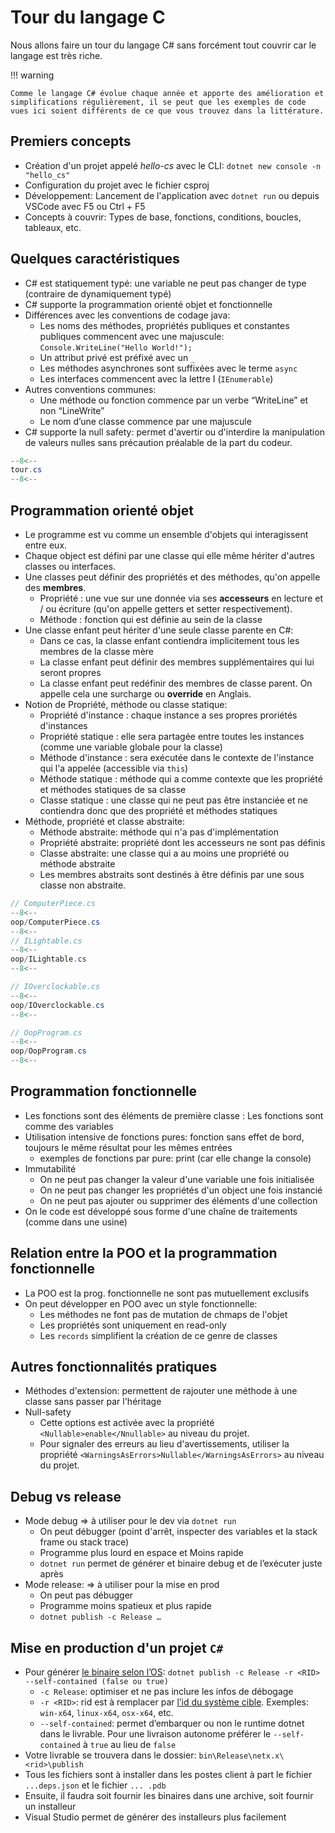 # Tour du langage C

Nous allons faire un tour du langage C# sans forcément tout couvrir car le langage est très riche.

!!! warning

    Comme le langage C# évolue chaque année et apporte des amélioration et simplifications régulièrement, il se peut que les exemples de code vues ici soient différents de ce que vous trouvez dans la littérature.

## Premiers concepts

- Création d'un projet appelé _hello-cs_ avec le CLI: `dotnet new console -n "hello_cs"`
- Configuration du projet avec le fichier csproj
- Développement: Lancement de l'application avec `dotnet run` ou depuis VSCode avec F5 ou Ctrl + F5
- Concepts à couvrir: Types de base, fonctions, conditions, boucles, tableaux, etc.

## Quelques caractéristiques

- C# est statiquement typé: une variable ne peut pas changer de type (contraire de dynamiquement typé)
- C# supporte la programmation orienté objet et fonctionnelle
- Différences avec les conventions de codage java:
    - Les noms des méthodes, propriétés publiques et constantes publiques commencent avec une majuscule: `Console.WriteLine("Hello World!");`
    - Un attribut privé est préfixé avec un `_`
    - Les méthodes asynchrones sont suffixées avec le terme `async`
    - Les interfaces commencent avec la lettre I (`IEnumerable`)
- Autres conventions communes:
    - Une méthode ou fonction commence par un verbe “WriteLine” et non “LineWrite”
    - Le nom d’une classe commence par une majuscule
- C# supporte la null safety: permet d'avertir ou d'interdire la manipulation de valeurs nulles sans précaution préalable de la part du codeur.

```cs
--8<--
tour.cs
--8<--
```

## Programmation orienté objet

- Le programme est vu comme un ensemble d'objets qui interagissent entre eux.
- Chaque object est défini par une classe qui elle même hériter d'autres classes ou interfaces.
- Une classes peut définir des propriétés et des méthodes, qu'on appelle des **membres**.
    - Propriété : une vue sur une donnée via ses **accesseurs** en lecture et / ou écriture (qu'on appelle getters et setter respectivement).
    - Méthode : fonction qui est définie au sein de la classe
- Une classe enfant peut hériter d'une seule classe parente en C#:
    - Dans ce cas, la classe enfant contiendra implicitement tous les membres de la classe mère
    - La classe enfant peut définir des membres supplémentaires qui lui seront propres
    - La classe enfant peut redéfinir des membres de classe parent. On appelle cela une surcharge ou **override** en Anglais.
- Notion de Propriété, méthode ou classe statique:
    - Propriété d'instance : chaque instance a ses propres proriétés d'instances
    - Propriété statique : elle sera partagée entre toutes les instances (comme une variable globale pour la classe)
    - Méthode d'instance : sera exécutée dans le contexte de l'instance qui l'a appelée (accessible via `this`)
    - Méthode statique : méthode qui a comme contexte que les propriété et méthodes statiques de sa classe
    - Classe statique : une classe qui ne peut pas être instanciée et ne contiendra donc que des propriété et méthodes statiques
- Méthode, propriété et classe abstraite:
    - Méthode abstraite: méthode qui n'a pas d'implémentation
    - Propriété abstraite: propriété dont les accesseurs ne sont pas définis
    - Classe abstraite: une classe qui a au moins une propriété ou méthode abstraite
    - Les membres abstraits sont destinés à être définis par une sous classe non abstraite.

```cs
// ComputerPiece.cs
--8<--
oop/ComputerPiece.cs
--8<--
// ILightable.cs
--8<--
oop/ILightable.cs
--8<--

// IOverclockable.cs
--8<--
oop/IOverclockable.cs
--8<--

// OopProgram.cs
--8<--
oop/OopProgram.cs
--8<--
```

## Programmation fonctionnelle

- Les fonctions sont des éléments de première classe : Les fonctions sont comme des variables
- Utilisation intensive de fonctions pures: fonction sans effet de bord, toujours le même résultat pour les mêmes entrées
    - exemples de fonctions par pure: print (car elle change la console)
- Immutabilité
    - On ne peut pas changer la valeur d'une variable une fois initialisée
    - On ne peut pas changer les propriétés d'un object une fois instancié
    - On ne peut pas ajouter ou supprimer des éléments d'une collection
- On le code est développé sous forme d'une chaîne de traitements (comme dans une usine)

## Relation entre la POO et la programmation fonctionnelle

- La POO est la prog. fonctionnelle ne sont pas mutuellement exclusifs
- On peut développer en POO avec un style fonctionnelle:
    - Les méthodes ne font pas de mutation de chmaps de l'objet
    - Les propriétés sont uniquement en read-only
    - Les `records` simplifient la création de ce genre de classes

## Autres fonctionnalités pratiques

- Méthodes d'extension: permettent de rajouter une méthode à une classe sans passer par l'héritage
- Null-safety
    - Cette options est activée avec la propriété `<Nullable>enable</Nnullable>` au niveau du projet.
    - Pour signaler des erreurs au lieu d'avertissements, utiliser la propriété `<WarningsAsErrors>Nullable</WarningsAsErrors>` au niveau du projet.

## Debug vs release

- Mode debug => à utiliser pour le dev via `dotnet run`
    - On peut débugger (point d'arrêt, inspecter des variables et la stack frame ou stack trace)
    - Programme plus lourd en espace et Moins rapide
    - `dotnet run` permet de générer et binaire debug et de l’exécuter juste après
- Mode release: => à utiliser pour la mise en prod
    - On peut pas débugger
    - Programme moins spatieux et plus rapide
    - `dotnet publish -c Release …`

## Mise en production d'un projet `C#`

- Pour générer [le binaire selon l’OS](https://docs.microsoft.com/fr-fr/dotnet/core/tools/dotnet-publish): `dotnet publish -c Release -r <RID> --self-contained (false ou true)`
    - `-c Release`: optimiser et ne pas inclure les infos de débogage
    - `-r <RID>`: rid est à remplacer par [l’id du système cible](https://docs.microsoft.com/fr-fr/dotnet/core/rid-catalog). Exemples: `win-x64`, `linux-x64`, `osx-x64`, etc.
    - `--self-contained`: permet d’embarquer ou non le runtime dotnet dans le livrable. Pour une livraison autonome préférer le `--self-contained` à `true` au lieu de `false`
- Votre livrable se trouvera dans le dossier: `bin\Release\netx.x\<rid>\publish`
- Tous les fichiers sont à installer dans les postes client à part le fichier `...deps.json` et le fichier `... .pdb`
- Ensuite, il faudra soit fournir les binaires dans une archive, soit fournir un installeur
- Visual Studio permet de générer des installeurs plus facilement
